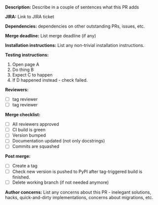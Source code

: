 **Description:** Describe in a couple of sentences what this PR adds

**JIRA:** Link to JIRA ticket

**Dependencies:** dependencies on other outstanding PRs, issues, etc.

**Merge deadline:** List merge deadline (if any)

**Installation instructions:** List any non-trivial installation
instructions.

**Testing instructions:**

1. Open page A
2. Do thing B
3. Expect C to happen
4. If D happened instead - check failed.

**Reviewers:**
- [ ] tag reviewer
- [ ] tag reviewer

**Merge checklist:**
- [ ] All reviewers approved
- [ ] CI build is green
- [ ] Version bumped
- [ ] Documentation updated (not only docstrings)
- [ ] Commits are squashed

**Post merge:**
- [ ] Create a tag
- [ ] Check new version is pushed to PyPI after tag-triggered build is
      finished.
- [ ] Delete working branch (if not needed anymore)

**Author concerns:** List any concerns about this PR - inelegant
solutions, hacks, quick-and-dirty implementations, concerns about
migrations, etc.
